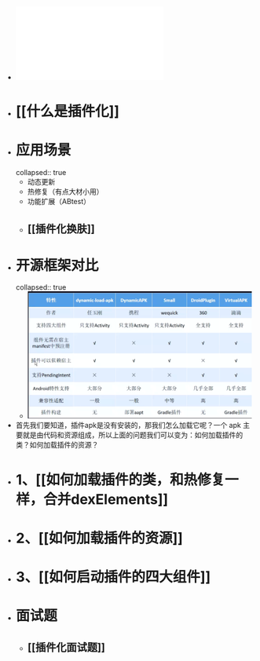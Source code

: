 - ![插件化三节课预习资料.pdf](../assets/插件化三节课预习资料_1692683110815_0.pdf)
- # [[什么是插件化]]
- # 应用场景
  collapsed:: true
	- 动态更新
	- 热修复（有点大材小用）
	- 功能扩展（ABtest）
	- ## [[插件化换肤]]
- # 开源框架对比
  collapsed:: true
	- ![image.png](../assets/image_1692623217395_0.png)
- 首先我们要知道，插件apk是没有安装的，那我们怎么加载它呢？一个 apk 主要就是由代码和资源组成，所以上面的问题我们可以变为：如何加载插件的类？如何加载插件的资源？
- # 1、[[如何加载插件的类，和热修复一样，合并dexElements]]
- # 2、[[如何加载插件的资源]]
- # 3、[[如何启动插件的四大组件]]
- # 面试题
	- ## [[插件化面试题]]